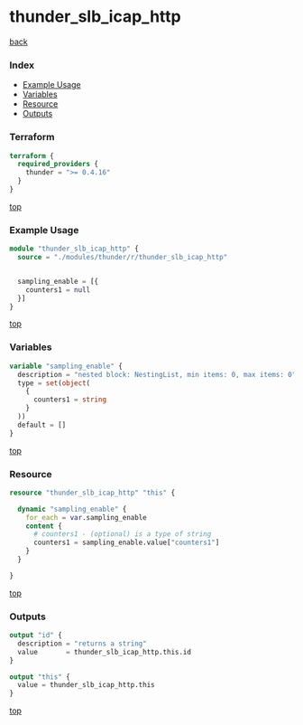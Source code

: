 # thunder_slb_icap_http

[back](../thunder.md)

### Index

- [Example Usage](#example-usage)
- [Variables](#variables)
- [Resource](#resource)
- [Outputs](#outputs)

### Terraform

```terraform
terraform {
  required_providers {
    thunder = ">= 0.4.16"
  }
}
```

[top](#index)

### Example Usage

```terraform
module "thunder_slb_icap_http" {
  source = "./modules/thunder/r/thunder_slb_icap_http"


  sampling_enable = [{
    counters1 = null
  }]
}
```

[top](#index)

### Variables

```terraform
variable "sampling_enable" {
  description = "nested block: NestingList, min items: 0, max items: 0"
  type = set(object(
    {
      counters1 = string
    }
  ))
  default = []
}
```

[top](#index)

### Resource

```terraform
resource "thunder_slb_icap_http" "this" {

  dynamic "sampling_enable" {
    for_each = var.sampling_enable
    content {
      # counters1 - (optional) is a type of string
      counters1 = sampling_enable.value["counters1"]
    }
  }

}
```

[top](#index)

### Outputs

```terraform
output "id" {
  description = "returns a string"
  value       = thunder_slb_icap_http.this.id
}

output "this" {
  value = thunder_slb_icap_http.this
}
```

[top](#index)